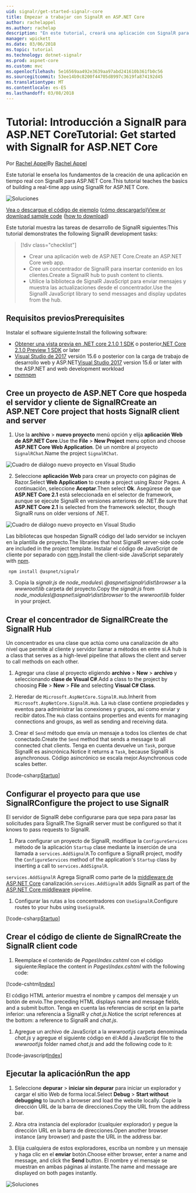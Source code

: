 ```yaml
---
uid: signalr/get-started-signalr-core
title: Empezar a trabajar con SignalR en ASP.NET Core
author: rachelappel
ms.author: rachelap
description: "En este tutorial, creará una aplicación con SignalR para ASP.NET Core."
manager: wpickett
ms.date: 03/06/2018
ms.topic: tutorial
ms.technology: dotnet-signalr
ms.prod: aspnet-core
ms.custom: mvc
ms.openlocfilehash: 5e16569aa492e3639aa97abd241610b361fb0c56
ms.sourcegitcommit: 53ee14b9c8200f44705d8997c3619fa874192d45
ms.translationtype: MT
ms.contentlocale: es-ES
ms.lasthandoff: 03/08/2018
---
```

# <a name="tutorial-get-started-with-signalr-for-aspnet-core"></a><span data-ttu-id="56f09-103">Tutorial: Introducción a SignalR para ASP.NET Core</span><span class="sxs-lookup"><span data-stu-id="56f09-103">Tutorial: Get started with SignalR for ASP.NET Core</span></span>

<span data-ttu-id="56f09-104">Por [Rachel Appel](https://twitter.com/rachelappel)</span><span class="sxs-lookup"><span data-stu-id="56f09-104">By [Rachel Appel](https://twitter.com/rachelappel)</span></span>

<span data-ttu-id="56f09-105">Este tutorial le enseña los fundamentos de la creación de una aplicación en tiempo real con SignalR para ASP.NET Core.</span><span class="sxs-lookup"><span data-stu-id="56f09-105">This tutorial teaches the basics of building a real-time app using SignalR for ASP.NET Core.</span></span>

   ![Soluciones](get-started-signalr-core/_static/signalr-get-started-finished.png)

<span data-ttu-id="56f09-107">[Vea o descargue el código de ejemplo](https://github.com/aspnet/Docs/tree/master/aspnetcore/signalr/get-started-signalr-core/sample/) ([cómo descargarlo](xref:tutorials/index#how-to-download-a-sample))</span><span class="sxs-lookup"><span data-stu-id="56f09-107">[View or download sample code](https://github.com/aspnet/Docs/tree/master/aspnetcore/signalr/get-started-signalr-core/sample/) ([how to download](xref:tutorials/index#how-to-download-a-sample))</span></span>

<span data-ttu-id="56f09-108">Este tutorial muestra las tareas de desarrollo de SignalR siguientes:</span><span class="sxs-lookup"><span data-stu-id="56f09-108">This tutorial demonstrates the following SignalR development tasks:</span></span>

> [!div class="checklist"]
> * <span data-ttu-id="56f09-109">Crear una aplicación web de ASP.NET Core.</span><span class="sxs-lookup"><span data-stu-id="56f09-109">Create an ASP.NET Core web app.</span></span>
> * <span data-ttu-id="56f09-110">Cree un concentrador de SignalR para insertar contenido en los clientes.</span><span class="sxs-lookup"><span data-stu-id="56f09-110">Create a SignalR hub to push content to clients.</span></span>
> * <span data-ttu-id="56f09-111">Utilice la biblioteca de SignalR JavaScript para enviar mensajes y muestra las actualizaciones desde el concentrador.</span><span class="sxs-lookup"><span data-stu-id="56f09-111">Use the SignalR JavaScript library to send messages and display updates from the hub.</span></span>

## <a name="prerequisites"></a><span data-ttu-id="56f09-112">Requisitos previos</span><span class="sxs-lookup"><span data-stu-id="56f09-112">Prerequisites</span></span>

<span data-ttu-id="56f09-113">Instalar el software siguiente:</span><span class="sxs-lookup"><span data-stu-id="56f09-113">Install the following software:</span></span>

* <span data-ttu-id="56f09-114">[Obtener una vista previa en .NET core 2.1.0 1 SDK](https://www.microsoft.com/net/download/dotnet-core/sdk-2.1.300-preview1) o posterior</span><span class="sxs-lookup"><span data-stu-id="56f09-114">[.NET Core 2.1.0 Preview 1 SDK](https://www.microsoft.com/net/download/dotnet-core/sdk-2.1.300-preview1) or later</span></span>
* <span data-ttu-id="56f09-115">[Visual Studio de 2017](https://www.visualstudio.com/downloads/) versión 15.6 o posterior con la carga de trabajo de desarrollo web y ASP.NET</span><span class="sxs-lookup"><span data-stu-id="56f09-115">[Visual Studio 2017](https://www.visualstudio.com/downloads/) version 15.6 or later with the ASP.NET and web development workload</span></span>
* [<span data-ttu-id="56f09-116">npm</span><span class="sxs-lookup"><span data-stu-id="56f09-116">npm</span></span>](https://www.npmjs.com/get-npm)

## <a name="create-an-aspnet-core-project-that-hosts-signalr-client-and-server"></a><span data-ttu-id="56f09-117">Cree un proyecto de ASP.NET Core que hospeda el servidor y cliente de SignalR</span><span class="sxs-lookup"><span data-stu-id="56f09-117">Create an ASP.NET Core project that hosts SignalR client and server</span></span>

1. <span data-ttu-id="56f09-118">Use la **archivo** > **nuevo proyecto** menú opción y elija **aplicación Web de ASP.NET Core**.</span><span class="sxs-lookup"><span data-stu-id="56f09-118">Use the **File** > **New Project** menu option and choose **ASP.NET Core Web Application**.</span></span> <span data-ttu-id="56f09-119">Dé un nombre al proyecto `SignalRChat`.</span><span class="sxs-lookup"><span data-stu-id="56f09-119">Name the project `SignalRChat`.</span></span>

  ![Cuadro de diálogo nuevo proyecto en Visual Studio](get-started-signalr-core/_static/signalr-new-project-dialog.png)

2. <span data-ttu-id="56f09-121">Seleccione **aplicación Web** para crear un proyecto con páginas de Razor.</span><span class="sxs-lookup"><span data-stu-id="56f09-121">Select **Web Application** to create a project using Razor Pages.</span></span> <span data-ttu-id="56f09-122">A continuación, seleccione **Aceptar**.</span><span class="sxs-lookup"><span data-stu-id="56f09-122">Then select **Ok**.</span></span> <span data-ttu-id="56f09-123">Asegúrese de que **ASP.NET Core 2.1** está seleccionada en el selector de framework, aunque se ejecute SignalR en versiones anteriores de .NET.</span><span class="sxs-lookup"><span data-stu-id="56f09-123">Be sure that **ASP.NET Core 2.1** is selected from the framework selector, though SignalR runs on older versions of .NET.</span></span>

  ![Cuadro de diálogo nuevo proyecto en Visual Studio](get-started-signalr-core/_static/signalr-new-project-choose-type.png)

  <span data-ttu-id="56f09-125">Las bibliotecas que hospedan SignalR código del lado servidor se incluyen en la plantilla de proyecto.</span><span class="sxs-lookup"><span data-stu-id="56f09-125">The libraries that host SignalR server-side code are included in the project template.</span></span> <span data-ttu-id="56f09-126">Instalar el código de JavaScript de cliente por separado con [npm](https://www.npmjs.com/).</span><span class="sxs-lookup"><span data-stu-id="56f09-126">Install the client-side JavaScript separately with [npm](https://www.npmjs.com/).</span></span>

  ```console
   npm install @aspnet/signalr
  ```

3. <span data-ttu-id="56f09-127">Copia la *signalr.js* de *node_modules\\ @aspnet\signalr\dist\browser*  a la *wwwroot\lib* carpeta del proyecto.</span><span class="sxs-lookup"><span data-stu-id="56f09-127">Copy the *signalr.js* from *node_modules\\@aspnet\signalr\dist\browser* to the *wwwroot\lib* folder in your project.</span></span>

## <a name="create-the-signalr-hub"></a><span data-ttu-id="56f09-128">Crear el concentrador de SignalR</span><span class="sxs-lookup"><span data-stu-id="56f09-128">Create the SignalR Hub</span></span>

<span data-ttu-id="56f09-129">Un concentrador es una clase que actúa como una canalización de alto nivel que permite al cliente y servidor llamar a métodos en entre sí.</span><span class="sxs-lookup"><span data-stu-id="56f09-129">A hub is a class that serves as a high-level pipeline that allows the client and server to call methods on each other.</span></span>

1. <span data-ttu-id="56f09-130">Agregar una clase al proyecto eligiendo **archivo** > **New** > **archivo** y seleccionando **clase de Visual C#**.</span><span class="sxs-lookup"><span data-stu-id="56f09-130">Add a class to the project by choosing **File** > **New** > **File** and selecting **Visual C# Class**.</span></span> 

1. <span data-ttu-id="56f09-131">Heredar de `Microsoft.AspNetCore.SignalR.Hub`.</span><span class="sxs-lookup"><span data-stu-id="56f09-131">Inherit from `Microsoft.AspNetCore.SignalR.Hub`.</span></span> <span data-ttu-id="56f09-132">La `Hub` clase contiene propiedades y eventos para administrar las conexiones y grupos, así como enviar y recibir datos.</span><span class="sxs-lookup"><span data-stu-id="56f09-132">The `Hub` class contains properties and events for managing connections and groups, as well as sending and receiving data.</span></span>

1. <span data-ttu-id="56f09-133">Crear el `Send` método que envía un mensaje a todos los clientes de chat conectado.</span><span class="sxs-lookup"><span data-stu-id="56f09-133">Create the `Send` method that sends a message to all connected chat clients.</span></span> <span data-ttu-id="56f09-134">Tenga en cuenta devuelve un `Task`, porque SignalR es asincrónica.</span><span class="sxs-lookup"><span data-stu-id="56f09-134">Notice it returns a `Task`, because SignalR is asynchronous.</span></span> <span data-ttu-id="56f09-135">Código asincrónico se escala mejor.</span><span class="sxs-lookup"><span data-stu-id="56f09-135">Asynchronous code scales better.</span></span>

  [!code-csharp[Startup](get-started-signalr-core/sample/Hubs/ChatHub.cs?range=7-14)]

## <a name="configure-the-project-to-use-signalr"></a><span data-ttu-id="56f09-136">Configurar el proyecto para que use SignalR</span><span class="sxs-lookup"><span data-stu-id="56f09-136">Configure the project to use SignalR</span></span>

<span data-ttu-id="56f09-137">El servidor de SignalR debe configurarse para que sepa para pasar las solicitudes para SignalR.</span><span class="sxs-lookup"><span data-stu-id="56f09-137">The SignalR server must be configured so that it knows to pass requests to SignalR.</span></span>

1. <span data-ttu-id="56f09-138">Para configurar un proyecto de SignalR, modifique la `ConfigureServices` método de la aplicación `Startup` clase mediante la inserción de una llamada a `services.AddSignalR`.</span><span class="sxs-lookup"><span data-stu-id="56f09-138">To configure a SignalR project, modify the `ConfigureServices` method of the application's `Startup` class by inserting a call to `services.AddSignalR`.</span></span>

  <span data-ttu-id="56f09-139">`services.AddSignalR` Agrega SignalR como parte de la [middleware de ASP.NET Core](xref:fundamentals/middleware/index) canalización.</span><span class="sxs-lookup"><span data-stu-id="56f09-139">`services.AddSignalR` adds SignalR as part of the [ASP.NET Core middleware](xref:fundamentals/middleware/index) pipeline.</span></span>

1. <span data-ttu-id="56f09-140">Configurar las rutas a los concentradores con `UseSignalR`.</span><span class="sxs-lookup"><span data-stu-id="56f09-140">Configure routes to your hubs using `UseSignalR`.</span></span>

  [!code-csharp[Startup](get-started-signalr-core/sample/Startup.cs?highlight=22,40-43)]

## <a name="create-the-signalr-client-code"></a><span data-ttu-id="56f09-141">Crear el código de cliente de SignalR</span><span class="sxs-lookup"><span data-stu-id="56f09-141">Create the SignalR client code</span></span>

1. <span data-ttu-id="56f09-142">Reemplace el contenido de *Pages\Index.cshtml* con el código siguiente:</span><span class="sxs-lookup"><span data-stu-id="56f09-142">Replace the content in *Pages\Index.cshtml* with the following code:</span></span>

  [!code-cshtml[Index](get-started-signalr-core/sample/Pages/Index.cshtml)]

  <span data-ttu-id="56f09-143">El código HTML anterior muestra el nombre y campos del mensaje y un botón de envío.</span><span class="sxs-lookup"><span data-stu-id="56f09-143">The preceding HTML displays name and message fields, and a submit button.</span></span> <span data-ttu-id="56f09-144">Tenga en cuenta las referencias de script en la parte inferior: una referencia a SignalR y *chat.js*.</span><span class="sxs-lookup"><span data-stu-id="56f09-144">Notice the script references at the bottom: a reference to SignalR and *chat.js*.</span></span>

1. <span data-ttu-id="56f09-145">Agregue un archivo de JavaScript a la *wwwroot\js* carpeta denominada *chat.js* y agregue el siguiente código en él:</span><span class="sxs-lookup"><span data-stu-id="56f09-145">Add a JavaScript file to the *wwwroot\js* folder named *chat.js* and add the following code to it:</span></span>

  [!code-javascript[Index](get-started-signalr-core/sample/wwwroot/js/chat.js)]

## <a name="run-the-app"></a><span data-ttu-id="56f09-146">Ejecutar la aplicación</span><span class="sxs-lookup"><span data-stu-id="56f09-146">Run the app</span></span>

1. <span data-ttu-id="56f09-147">Seleccione **depurar** > **iniciar sin depurar** para iniciar un explorador y cargar el sitio Web de forma local.</span><span class="sxs-lookup"><span data-stu-id="56f09-147">Select **Debug** > **Start without debugging** to launch a browser and load the website locally.</span></span> <span data-ttu-id="56f09-148">Copie la dirección URL de la barra de direcciones.</span><span class="sxs-lookup"><span data-stu-id="56f09-148">Copy the URL from the address bar.</span></span>

1. <span data-ttu-id="56f09-149">Abra otra instancia del explorador (cualquier explorador) y pegue la dirección URL en la barra de direcciones.</span><span class="sxs-lookup"><span data-stu-id="56f09-149">Open another browser instance (any browser) and paste the URL in the address bar.</span></span>

1. <span data-ttu-id="56f09-150">Elija cualquiera de estos exploradores, escriba un nombre y un mensaje y haga clic en el **enviar** botón.</span><span class="sxs-lookup"><span data-stu-id="56f09-150">Choose either browser, enter a name and message, and click the **Send** button.</span></span> <span data-ttu-id="56f09-151">El nombre y el mensaje se muestran en ambas páginas al instante.</span><span class="sxs-lookup"><span data-stu-id="56f09-151">The name and message are displayed on both pages instantly.</span></span>

  ![Soluciones](get-started-signalr-core/_static/signalr-get-started-finished.png)

